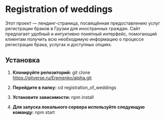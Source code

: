 # Registration of weddings

Этот проект — лендинг-страница, посвящённая предоставлению услуг регистрации браков в Грузии для иностранных граждан. Сайт предлагает удобный и интуитивно понятный интерфейс, помогающий клиентам получить всю необходимую информацию о процессе регистрации брака, услугах и доступных опциях.

## Установка

1. **Клонируйте репозиторий:** git clone https://gitverse.ru/Eremenko/alpha.git

2. **Перейдите в папку:** cd registration_of_weddings

3. **Установите зависимости:** npm install

4. **Для запуска локального сервера используйте следующую команду:** npm start